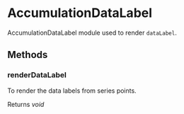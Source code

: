 # AccumulationDataLabel

AccumulationDataLabel module used to render `dataLabel`.

## Methods

### renderDataLabel

To render the data labels from series points.

Returns *void*
